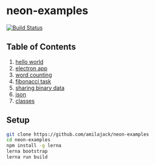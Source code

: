# neon-examples

[![Build Status](https://travis-ci.com/amilajack/neon-examples.svg?branch=master)](https://travis-ci.com/amilajack/neon-examples)

## Table of Contents

1. [hello world](https://github.com/amilajack/neon-examples/tree/master/hello-world)
2. [electron app](https://github.com/amilajack/neon-examples/tree/master/electron-app)
3. [word counting](https://github.com/amilajack/neon-examples/tree/master/word-counting)
4. [fibonacci task](https://github.com/amilajack/neon-examples/tree/master/fibonacci-task)
5. [sharing binary data](https://github.com/amilajack/neon-examples/tree/master/sharing-binary-data)
6. [json](https://github.com/amilajack/neon-examples/tree/master/json)
7. [classes](https://github.com/amilajack/neon-examples/tree/master/classes)

## Setup

```bash
git clone https://github.com/amilajack/neon-examples
cd neon-examples
npm install -g lerna
lerna bootstrap
lerna run build
```
